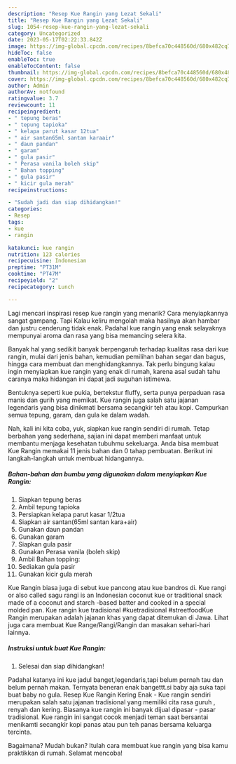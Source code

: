 ```yaml
---
description: "Resep Kue Rangin yang Lezat Sekali"
title: "Resep Kue Rangin yang Lezat Sekali"
slug: 1054-resep-kue-rangin-yang-lezat-sekali
category: Uncategorized
date: 2023-05-17T02:22:33.842Z
image: https://img-global.cpcdn.com/recipes/8befca70c448560d/680x482cq70/kue-rangin-foto-resep-utama.jpg
hideToc: false
enableToc: true
enableTocContent: false
thumbnail: https://img-global.cpcdn.com/recipes/8befca70c448560d/680x482cq70/kue-rangin-foto-resep-utama.jpg
cover: https://img-global.cpcdn.com/recipes/8befca70c448560d/680x482cq70/kue-rangin-foto-resep-utama.jpg
author: Admin
authorAv: notfound
ratingvalue: 3.7
reviewcount: 11
recipeingredient:
- " tepung beras"
- " tepung tapioka"
- " kelapa parut kasar 12tua"
- " air santan65ml santan karaair"
- " daun pandan"
- " garam"
- " gula pasir"
- " Perasa vanila boleh skip"
- " Bahan topping"
- " gula pasir"
- " kicir gula merah"
recipeinstructions:

- "Sudah jadi dan siap dihidangkan!"
categories:
- Resep
tags:
- kue
- rangin

katakunci: kue rangin 
nutrition: 123 calories
recipecuisine: Indonesian
preptime: "PT31M"
cooktime: "PT47M"
recipeyield: "2"
recipecategory: Lunch

---
```



Lagi mencari inspirasi resep kue rangin yang menarik? Cara menyiapkannya sangat gampang. Tapi Kalau keliru mengolah maka hasilnya akan hambar dan justru cenderung tidak enak. Padahal kue rangin yang enak selayaknya mempunyai aroma dan rasa yang bisa memancing selera kita.


Banyak hal yang sedikit banyak berpengaruh terhadap kualitas rasa dari kue rangin, mulai dari jenis bahan, kemudian pemilihan bahan segar dan bagus, hingga cara membuat dan menghidangkannya. Tak perlu bingung kalau ingin menyiapkan kue rangin yang enak di rumah, karena asal sudah tahu caranya maka hidangan ini dapat jadi suguhan istimewa.

Bentuknya seperti kue pukia, bertekstur fluffy, serta punya perpaduan rasa manis dan gurih yang memikat. Kue rangin juga salah satu jajanan legendaris yang bisa dinikmati bersama secangkir teh atau kopi. Campurkan semua tepung, garam, dan gula ke dalam wadah.


Nah, kali ini kita coba, yuk, siapkan kue rangin sendiri di rumah. Tetap berbahan yang sederhana, sajian ini dapat memberi manfaat untuk membantu menjaga kesehatan tubuhmu sekeluarga. Anda bisa membuat Kue Rangin memakai 11 jenis bahan dan 0 tahap pembuatan. Berikut ini langkah-langkah untuk membuat hidangannya.

<!--inarticleads1-->

##### Bahan-bahan dan bumbu yang digunakan dalam menyiapkan Kue Rangin:

1. Siapkan  tepung beras
1. Ambil  tepung tapioka
1. Persiapkan  kelapa parut kasar 1/2tua
1. Siapkan  air santan(65ml santan kara+air)
1. Gunakan  daun pandan
1. Gunakan  garam
1. Siapkan  gula pasir
1. Gunakan  Perasa vanila (boleh skip)
1. Ambil  Bahan topping:
1. Sediakan  gula pasir
1. Gunakan  kicir gula merah


Kue Rangin biasa juga di sebut kue pancong atau kue bandros di. Kue rangi or also called sagu rangi is an Indonesian coconut kue or traditional snack made of a coconut and starch -based batter and cooked in a special molded pan. Kue rangin kue tradisional #kuetradisional #streetfoodKue Rangin merupakan adalah jajanan khas yang dapat ditemukan di Jawa. Lihat juga cara membuat Kue Range/Rangi/Rangin dan masakan sehari-hari lainnya. 

<!--inarticleads2-->

##### Instruksi untuk buat Kue Rangin:


1. Selesai dan siap dihidangkan!

Padahal katanya ini kue jadul banget,legendaris,tapi belum pernah tau dan belum pernah makan. Ternyata beneran enak bangettt.si baby aja suka tapi buat baby no gula. Resep Kue Rangin Kering Enak - Kue rangin sendiri merupakan salah satu jajanan tradisional yang memiliki cita rasa guruh , renyah dan kering. Biasanya kue rangin ini banyak dijual dipasar - pasar tradisional. Kue rangin ini sangat cocok menjadi teman saat bersantai menikamti secangkir kopi panas atau pun teh panas bersama keluarga tercinta. 

Bagaimana? Mudah bukan? Itulah cara membuat kue rangin yang bisa kamu praktikkan di rumah. Selamat mencoba!
